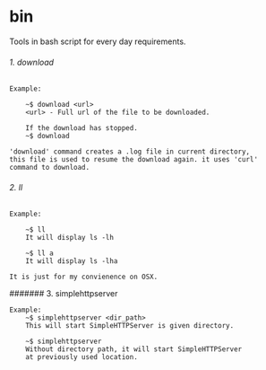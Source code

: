 bin
===

Tools in bash script for every day requirements.

###### 1. download

	Example:

		~$ download <url>
		<url> - Full url of the file to be downloaded.

		If the download has stopped.
		~$ download

	'download' command creates a .log file in current directory,
	this file is used to resume the download again. it uses 'curl'
	command to download.

###### 2. ll

	Example:

		~$ ll
		It will display ls -lh

		~$ ll a
		It will display ls -lha

	It is just for my convienence on OSX.

####### 3. simplehttpserver

	Example:
		~$ simplehttpserver <dir_path>
		This will start SimpleHTTPServer is given directory.

		~$ simplehttpserver
		Without directory path, it will start SimpleHTTPServer
		at previously used location.


